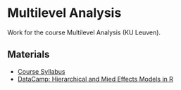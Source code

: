 # Multilevel Analysis

Work for the course Multilevel Analysis (KU Leuven). 

## Materials

* [Course Syllabus](https://www.onderwijsaanbod.kuleuven.be/syllabi/e/G0W07AE.htm#activetab=doelstellingen_idm159680964)
* [DataCamp: Hierarchical and Mied Effects Models in R](https://www.datacamp.com/courses/hierarchical-and-mixed-effects-models-in-r) 
